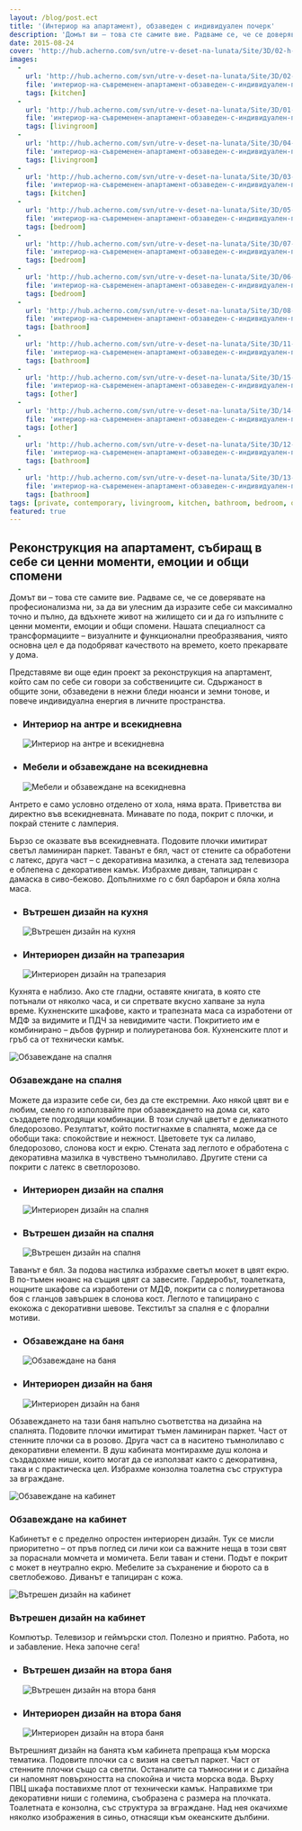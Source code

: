 ```yaml
---
layout: /blog/post.ect
title: '(Интериор на апартамент), обзаведен с индивидуален почерк'
description: 'Домът ви – това сте самите вие. Радваме се, че се доверявате на професионализма ни, за да ви улесним да изразите себе си максимално точно и пълно, да вдъхнете живот на жилището си и да го изпълните с ценни моменти, емоции и общи спомени Представяме ви още един проект за реконструкция на апартамент, който сам по себе си говори за собствениците си.'
date: 2015-08-24
cover: 'http://hub.acherno.com/svn/utre-v-deset-na-lunata/Site/3D/02-h-F.jpg'
images:
  -
    url: 'http://hub.acherno.com/svn/utre-v-deset-na-lunata/Site/3D/02-h-F.jpg'
    file: 'интериор-на-съвременен-апартамент-обзаведен-с-индивидуален-почерк/интериорен-дизайн-на-трапезария.jpg'
    tags: [kitchen]
  -
    url: 'http://hub.acherno.com/svn/utre-v-deset-na-lunata/Site/3D/01-h-F.jpg'
    file: 'интериор-на-съвременен-апартамент-обзаведен-с-индивидуален-почерк/интериор-на-антре-и-всекидневна.jpg'
    tags: [livingroom]
  -
    url: 'http://hub.acherno.com/svn/utre-v-deset-na-lunata/Site/3D/04-h-F.jpg'
    file: 'интериор-на-съвременен-апартамент-обзаведен-с-индивидуален-почерк/мебели-и-обзавеждане-на-всекидневна.jpg'
    tags: [livingroom]
  -
    url: 'http://hub.acherno.com/svn/utre-v-deset-na-lunata/Site/3D/03-h-F.jpg'
    file: 'интериор-на-съвременен-апартамент-обзаведен-с-индивидуален-почерк/вътрешен-дизайн-на-кухня.jpg'
    tags: [kitchen]
  -
    url: 'http://hub.acherno.com/svn/utre-v-deset-na-lunata/Site/3D/05-s-F.jpg'
    file: 'интериор-на-съвременен-апартамент-обзаведен-с-индивидуален-почерк/обзавеждане-на-спалня.jpg'
    tags: [bedroom]
  -
    url: 'http://hub.acherno.com/svn/utre-v-deset-na-lunata/Site/3D/07-s-F.jpg'
    file: 'интериор-на-съвременен-апартамент-обзаведен-с-индивидуален-почерк/интериорен-дизайн-на-спалня.jpg'
    tags: [bedroom]
  -
    url: 'http://hub.acherno.com/svn/utre-v-deset-na-lunata/Site/3D/06-s-F.jpg'
    file: 'интериор-на-съвременен-апартамент-обзаведен-с-индивидуален-почерк/вътрешен-дизайн-на-спалня.jpg'
    tags: [bedroom]
  -
    url: 'http://hub.acherno.com/svn/utre-v-deset-na-lunata/Site/3D/08-b-F.jpg'
    file: 'интериор-на-съвременен-апартамент-обзаведен-с-индивидуален-почерк/обзавеждане-на-баня.jpg'
    tags: [bathroom]
  -
    url: 'http://hub.acherno.com/svn/utre-v-deset-na-lunata/Site/3D/11-b-F.jpg'
    file: 'интериор-на-съвременен-апартамент-обзаведен-с-индивидуален-почерк/интериорен-дизайн-на-баня.jpg'
    tags: [bathroom]
  -
    url: 'http://hub.acherno.com/svn/utre-v-deset-na-lunata/Site/3D/15-k-F.jpg'
    file: 'интериор-на-съвременен-апартамент-обзаведен-с-индивидуален-почерк/обзавеждане-на-кабинет.jpg'
    tags: [other]
  -
    url: 'http://hub.acherno.com/svn/utre-v-deset-na-lunata/Site/3D/14-k-F.jpg'
    file: 'интериор-на-съвременен-апартамент-обзаведен-с-индивидуален-почерк/вътрешен-дизайн-на-кабинет.jpg'
    tags: [other]
  -
    url: 'http://hub.acherno.com/svn/utre-v-deset-na-lunata/Site/3D/12-bk-F.jpg'
    file: 'интериор-на-съвременен-апартамент-обзаведен-с-индивидуален-почерк/вътрешен-дизайн-на-втора-баня.jpg'
    tags: [bathroom]
  -
    url: 'http://hub.acherno.com/svn/utre-v-deset-na-lunata/Site/3D/13-bk-F.jpg'
    file: 'интериор-на-съвременен-апартамент-обзаведен-с-индивидуален-почерк/интериорен-дизайн-на-втора-баня.jpg'
    tags: [bathroom]
tags: [private, contemporary, livingroom, kitchen, bathroom, bedroom, other]
featured: true
---
```

## **Реконструкция на апартамент**, събиращ в себе си ценни моменти, емоции и общи спомени
Домът ви – това сте самите вие. Радваме се, че се доверявате на професионализма ни, за да ви улесним да изразите себе си максимално точно и пълно, да вдъхнете живот на жилището си и да го изпълните с ценни моменти, емоции и общи спомени. Нашата специалност са трансформациите – визуалните и функционални преобразявания, чиято основна цел е да подобряват качеството на времето, което прекарвате у дома. 

Представяме ви още един проект за реконструкция на апартамент, който сам по себе си говори за собствениците си. Сдържаност в общите зони, обзаведени в нежни бледи нюанси и земни тонове, и повече индивидуална енергия в личните пространства.

-   ### Интериор на **антре и всекидневна**
    ![Интериор на антре и всекидневна](интериор-на-съвременен-апартамент-обзаведен-с-индивидуален-почерк/интериор-на-антре-и-всекидневна.jpg)   
-   ### Мебели и обзавеждане на **всекидневна**
    ![Мебели и обзавеждане на всекидневна](интериор-на-съвременен-апартамент-обзаведен-с-индивидуален-почерк/мебели-и-обзавеждане-на-всекидневна.jpg)

Антрето е само условно отделено от хола, няма врата. Приветства ви директно във всекидневната. Минавате по пода, покрит с плочки, и покрай стените с ламперия.

Бързо се оказвате във всекидневната. Подовите плочки имитират светъл ламиниран паркет. Таванът е бял, част от стените са обработени с латекс, друга част – с декоративна мазилка, а стената зад телевизора е облепена с декоративен камък. Избрахме диван, тапициран с дамаска в сиво-бежово. Допълнихме го с бял барбарон и бяла холна маса.

-   ### Вътрешен дизайн на **кухня**
    ![Вътрешен дизайн на кухня](интериор-на-съвременен-апартамент-обзаведен-с-индивидуален-почерк/вътрешен-дизайн-на-кухня.jpg)
-   ### Интериорен дизайн на **трапезария**
    ![Интериорен дизайн на трапезария](интериор-на-съвременен-апартамент-обзаведен-с-индивидуален-почерк/интериорен-дизайн-на-трапезария.jpg)

Кухнята е наблизо. Ако сте гладни, оставяте книгата, в която сте потънали от няколко часа, и си спретвате вкусно хапване за нула време. Кухненските шкафове, както и трапезната маса са изработени от МДФ за видимите и ПДЧ за невидимите части. Покритието им е комбинирано – дъбов фурнир и полиуретанова боя. Кухненските плот и гръб са от технически камък.

![Обзавеждане на спалня](интериор-на-съвременен-апартамент-обзаведен-с-индивидуален-почерк/обзавеждане-на-спалня.jpg)
### Обзавеждане на **спалня**

Можете да изразите себе си, без да сте екстремни. Ако някой цвят ви е любим, смело го използвайте при обзавеждането на дома си, като създадете подходящи комбинации. В този случай цветът е деликатното бледорозово. Резултатът, който постигнахме в спалнята, може да се обобщи така: спокойствие и нежност. Цветовете тук са лилаво, бледорозово, слонова кост и екрю. Стената зад леглото е обработена с декоративна мазилка в чувствено тъмнолилаво. Другите стени са покрити с латекс в светлорозово.

-   ### Интериорен дизайн на **спалня**
    ![Интериорен дизайн на спалня](интериор-на-съвременен-апартамент-обзаведен-с-индивидуален-почерк/интериорен-дизайн-на-спалня.jpg)
-   ### Вътрешен дизайн на **спалня**
    ![Вътрешен дизайн на спалня](интериор-на-съвременен-апартамент-обзаведен-с-индивидуален-почерк/вътрешен-дизайн-на-спалня.jpg)

Таванът е бял. За подова настилка избрахме светъл мокет в цвят екрю. В по-тъмен нюанс на същия цвят са завесите. Гардеробът, тоалетката, нощните шкафове са изработени от МДФ, покрити са с полиуретанова боя с гланцов завършек в слонова кост. Леглото е тапицирано с екокожа с декоративни шевове. Текстилът за спалня е с флорални мотиви.

-   ### Обзавеждане на **баня**
    ![Обзавеждане на баня](интериор-на-съвременен-апартамент-обзаведен-с-индивидуален-почерк/обзавеждане-на-баня.jpg)
-   ### Интериорен дизайн на **баня**
    ![Интериорен дизайн на баня](интериор-на-съвременен-апартамент-обзаведен-с-индивидуален-почерк/интериорен-дизайн-на-баня.jpg)

Обзавеждането на тази баня напълно съответства на дизайна на спалнята. Подовите плочки имитират тъмен ламиниран паркет. Част от стенните плочки са в розово. Друга част са в наситено тъмнолилаво с декоративни елементи. В душ кабината монтирахме душ колона и създадохме ниши, които могат да се използват както с декоративна, така и с практическа цел. Избрахме конзолна тоалетна със структура за вграждане.

![Обзавеждане на кабинет](интериор-на-съвременен-апартамент-обзаведен-с-индивидуален-почерк/обзавеждане-на-кабинет.jpg)
### Обзавеждане на **кабинет**

Кабинетът е с пределно опростен интериорен дизайн. Тук се мисли приоритетно – от пръв поглед си личи кои са важните неща в този свят за пораснали момчета и момичета. Бели таван и стени. Подът е покрит с мокет в неутрално екрю. Мебелите за съхранение и бюрото са в светлобежово. Диванът е тапициран с кожа.

![Вътрешен дизайн на кабинет](интериор-на-съвременен-апартамент-обзаведен-с-индивидуален-почерк/вътрешен-дизайн-на-кабинет.jpg)
### Вътрешен дизайн на **кабинет**

Компютър. Телевизор и геймърски стол. Полезно и приятно. Работа, но и забавление. Нека започне сега!

-   ### Вътрешен дизайн на **втора баня**
    ![Вътрешен дизайн на втора баня](интериор-на-съвременен-апартамент-обзаведен-с-индивидуален-почерк/вътрешен-дизайн-на-втора-баня.jpg)
-   ### Интериорен дизайн на **втора баня**
    ![Интериорен дизайн на втора баня](интериор-на-съвременен-апартамент-обзаведен-с-индивидуален-почерк/интериорен-дизайн-на-втора-баня.jpg)

Вътрешният дизайн на банята към кабинета препраща към морска тематика. Подовите плочки са с визия на светъл паркет. Част от стенните плочки също са светли. Останалите са тъмносини и с дизайна си напомнят повърхността на спокойна и чиста морска вода. Върху ПВЦ шкафа поставихме плот от технически камък. Направихме три декоративни ниши с големина, съобразена с размера на плочката. Тоалетната е конзолна, със структура за вграждане. Над нея окачихме няколко изображения в синьо, отнасящи към океанските дълбини.
